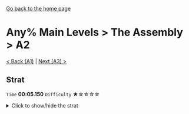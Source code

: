 [Go back to the home page](https://github.com/Doublevil/scbspeedrun)

# Any% Main Levels > The Assembly > A2

[< Back (A1)](https://github.com/Doublevil/scbspeedrun/blob/main/levels/any_ml/A/A1.md) | [Next (A3) >](https://github.com/Doublevil/scbspeedrun/blob/main/levels/any_ml/A/A3.md)

## Strat

`Time` **00:05.150** `Difficulty` ★☆☆☆☆
<details>
  <summary>Click to show/hide the strat</summary>

  [![Strat animation](https://github.com/Doublevil/scbspeedrun/blob/main/media/levels/A/A2_Strat.webp)](https://github.com/Doublevil/scbspeedrun/blob/main/media/levels/A/A2_Strat.mp4?raw=true)
</details>
